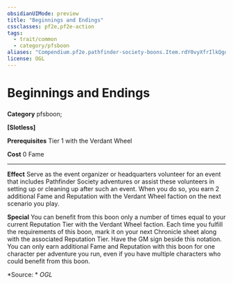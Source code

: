 ```yaml
---
obsidianUIMode: preview
title: "Beginnings and Endings"
cssclasses: pf2e,pf2e-action
tags:
  - trait/common
  - category/pfsboon
aliases: "Compendium.pf2e.pathfinder-society-boons.Item.rdY0vyXfrIlkQgqd"
license: OGL
---
```

# Beginnings and Endings

### 

**Category** pfsboon; 




**\[Slotless\]**

**Prerequisites** Tier 1 with the Verdant Wheel

**Cost** 0 Fame

* * *

**Effect** Serve as the event organizer or headquarters volunteer for an event that includes Pathfinder Society adventures or assist these volunteers in setting up or cleaning up after such an event. When you do so, you earn 2 additional Fame and Reputation with the Verdant Wheel faction on the next scenario you play.

**Special** You can benefit from this boon only a number of times equal to your current Reputation Tier with the Verdant Wheel faction. Each time you fulfill the requirements of this boon, mark it on your next Chronicle sheet along with the associated Reputation Tier. Have the GM sign beside this notation. You can only earn additional Fame and Reputation with this boon for one character per adventure you run, even if you have multiple characters who could benefit from this boon.

*Source: *
*OGL*